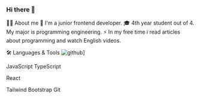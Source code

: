 ### Hi there 👋

👨‍💻 About me 
👶 I'm a junior frontend developer.
🎓 4th year student out of 4. My major is programming engineering.
⚡ In my free time i read articles about programming and watch English videos.


🛠 Languages & Tools
![github](https://img.shields.io/badge/GitHub-000000?style=for-the-badge&logo=GitHub&logoColor=white)]

JavaScript TypeScript

React

Tailwind Bootstrap Git
<!--
**Drebedenb/Drebedenb** is a ✨ _special_ ✨ repository because its `README.md` (this file) appears on your GitHub profile.

Here are some ideas to get you started:

- 🔭 I’m currently working on ...
- 🌱 I’m currently learning ...
- 👯 I’m looking to collaborate on ...
- 🤔 I’m looking for help with ...
- 💬 Ask me about ...
- 📫 How to reach me: ...
- 😄 Pronouns: ...
- ⚡ Fun fact: ...
-->
